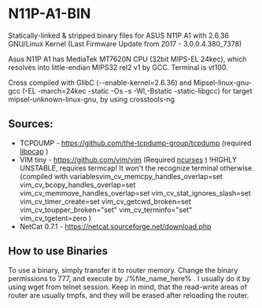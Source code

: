 # N11P-A1-BIN
Statically-linked & stripped binary files for ASUS N11P A1 with 2.6.36 GNU/Linux Kernel (Last Firmware Update from 2017 - 3.0.0.4.380_7378)

Asus N11P A1 has MediaTek MT7620N CPU (32bit MIPS-EL 24kec), which resolves into little-endian MIPS32 rel2 v1 by GCC. Terminal is vt100.

Cross compiled with GlibC (--enable-kernel=2.6.36) and Mipsel-linux-gnu-gcc (-EL -march=24kec -static -Os -s -Wl,-Bstatic -static-libgcc) for target mipsel-unknown-linux-gnu, by using crosstools-ng

## Sources: 
- TCPDUMP - https://github.com/the-tcpdump-group/tcpdump (required [libpcap](https://github.com/the-tcpdump-group/libpcap) )
- VIM tiny - https://github.com/vim/vim (Required [ncurses](https://github.com/mirror/ncurses) ) !HIGHLY UNSTABLE, requires termcap! It won't the recognize terminal otherwise. (compiled with variablesvim_cv_memcpy_handles_overlap=set vim_cv_bcopy_handles_overlap=set vim_cv_memmove_handles_overlap=set vim_cv_stat_ignores_slash=set vim_cv_timer_create=set vim_cv_getcwd_broken=set vim_cv_toupper_broken="set" vim_cv_terminfo="set" vim_cv_tgetent=zero )
- NetCat 0.7.1 - https://netcat.sourceforge.net/download.php 



## How to use Binaries
To use a binary, simply transfer it to router memory. Change the binary permissions to 777, and execute by ./%file_name_here% .
I usually do it by using wget from telnet session. Keep in mind, that the read-write areas of router are usually tmpfs, and they will be erased after reloading the router.
